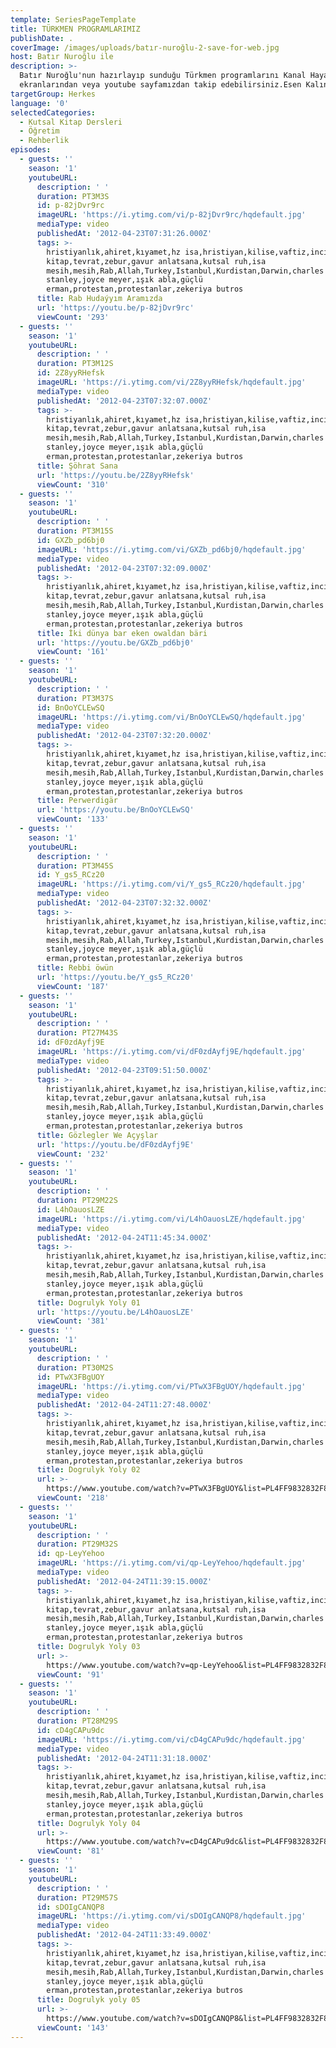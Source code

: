 ```yaml
---
template: SeriesPageTemplate
title: TÜRKMEN PROGRAMLARIMIZ
publishDate: .
coverImage: /images/uploads/batır-nuroğlu-2-save-for-web.jpg
host: Batır Nuroğlu ile
description: >-
  Batır Nuroğlu'nun hazırlayıp sunduğu Türkmen programlarını Kanal Hayat
  ekranlarından veya youtube sayfamızdan takip edebilirsiniz.Esen Kalın.
targetGroup: Herkes
language: '0'
selectedCategories:
  - Kutsal Kitap Dersleri
  - Öğretim
  - Rehberlik
episodes:
  - guests: ''
    season: '1'
    youtubeURL:
      description: ' '
      duration: PT3M3S
      id: p-82jDvr9rc
      imageURL: 'https://i.ytimg.com/vi/p-82jDvr9rc/hqdefault.jpg'
      mediaType: video
      publishedAt: '2012-04-23T07:31:26.000Z'
      tags: >-
        hristiyanlık,ahiret,kıyamet,hz isa,hristiyan,kilise,vaftiz,incil,kutsal
        kitap,tevrat,zebur,gavur anlatsana,kutsal ruh,isa
        mesih,mesih,Rab,Allah,Turkey,Istanbul,Kurdistan,Darwin,charles
        stanley,joyce meyer,ışık abla,güçlü
        erman,protestan,protestanlar,zekeriya butros
      title: Rab Hudaýyım Aramızda
      url: 'https://youtu.be/p-82jDvr9rc'
      viewCount: '293'
  - guests: ''
    season: '1'
    youtubeURL:
      description: ' '
      duration: PT3M12S
      id: 2Z8yyRHefsk
      imageURL: 'https://i.ytimg.com/vi/2Z8yyRHefsk/hqdefault.jpg'
      mediaType: video
      publishedAt: '2012-04-23T07:32:07.000Z'
      tags: >-
        hristiyanlık,ahiret,kıyamet,hz isa,hristiyan,kilise,vaftiz,incil,kutsal
        kitap,tevrat,zebur,gavur anlatsana,kutsal ruh,isa
        mesih,mesih,Rab,Allah,Turkey,Istanbul,Kurdistan,Darwin,charles
        stanley,joyce meyer,ışık abla,güçlü
        erman,protestan,protestanlar,zekeriya butros
      title: Şöhrat Sana
      url: 'https://youtu.be/2Z8yyRHefsk'
      viewCount: '310'
  - guests: ''
    season: '1'
    youtubeURL:
      description: ' '
      duration: PT3M15S
      id: GXZb_pd6bj0
      imageURL: 'https://i.ytimg.com/vi/GXZb_pd6bj0/hqdefault.jpg'
      mediaType: video
      publishedAt: '2012-04-23T07:32:09.000Z'
      tags: >-
        hristiyanlık,ahiret,kıyamet,hz isa,hristiyan,kilise,vaftiz,incil,kutsal
        kitap,tevrat,zebur,gavur anlatsana,kutsal ruh,isa
        mesih,mesih,Rab,Allah,Turkey,Istanbul,Kurdistan,Darwin,charles
        stanley,joyce meyer,ışık abla,güçlü
        erman,protestan,protestanlar,zekeriya butros
      title: İki dünya bar eken owaldan bäri
      url: 'https://youtu.be/GXZb_pd6bj0'
      viewCount: '161'
  - guests: ''
    season: '1'
    youtubeURL:
      description: ' '
      duration: PT3M37S
      id: BnOoYCLEwSQ
      imageURL: 'https://i.ytimg.com/vi/BnOoYCLEwSQ/hqdefault.jpg'
      mediaType: video
      publishedAt: '2012-04-23T07:32:20.000Z'
      tags: >-
        hristiyanlık,ahiret,kıyamet,hz isa,hristiyan,kilise,vaftiz,incil,kutsal
        kitap,tevrat,zebur,gavur anlatsana,kutsal ruh,isa
        mesih,mesih,Rab,Allah,Turkey,Istanbul,Kurdistan,Darwin,charles
        stanley,joyce meyer,ışık abla,güçlü
        erman,protestan,protestanlar,zekeriya butros
      title: Perwerdigär
      url: 'https://youtu.be/BnOoYCLEwSQ'
      viewCount: '133'
  - guests: ''
    season: '1'
    youtubeURL:
      description: ' '
      duration: PT3M45S
      id: Y_gs5_RCz20
      imageURL: 'https://i.ytimg.com/vi/Y_gs5_RCz20/hqdefault.jpg'
      mediaType: video
      publishedAt: '2012-04-23T07:32:32.000Z'
      tags: >-
        hristiyanlık,ahiret,kıyamet,hz isa,hristiyan,kilise,vaftiz,incil,kutsal
        kitap,tevrat,zebur,gavur anlatsana,kutsal ruh,isa
        mesih,mesih,Rab,Allah,Turkey,Istanbul,Kurdistan,Darwin,charles
        stanley,joyce meyer,ışık abla,güçlü
        erman,protestan,protestanlar,zekeriya butros
      title: Rebbi öwün
      url: 'https://youtu.be/Y_gs5_RCz20'
      viewCount: '187'
  - guests: ''
    season: '1'
    youtubeURL:
      description: ' '
      duration: PT27M43S
      id: dF0zdAyfj9E
      imageURL: 'https://i.ytimg.com/vi/dF0zdAyfj9E/hqdefault.jpg'
      mediaType: video
      publishedAt: '2012-04-23T09:51:50.000Z'
      tags: >-
        hristiyanlık,ahiret,kıyamet,hz isa,hristiyan,kilise,vaftiz,incil,kutsal
        kitap,tevrat,zebur,gavur anlatsana,kutsal ruh,isa
        mesih,mesih,Rab,Allah,Turkey,Istanbul,Kurdistan,Darwin,charles
        stanley,joyce meyer,ışık abla,güçlü
        erman,protestan,protestanlar,zekeriya butros
      title: Gözlegler We Açyşlar
      url: 'https://youtu.be/dF0zdAyfj9E'
      viewCount: '232'
  - guests: ''
    season: '1'
    youtubeURL:
      description: ' '
      duration: PT29M22S
      id: L4hOauosLZE
      imageURL: 'https://i.ytimg.com/vi/L4hOauosLZE/hqdefault.jpg'
      mediaType: video
      publishedAt: '2012-04-24T11:45:34.000Z'
      tags: >-
        hristiyanlık,ahiret,kıyamet,hz isa,hristiyan,kilise,vaftiz,incil,kutsal
        kitap,tevrat,zebur,gavur anlatsana,kutsal ruh,isa
        mesih,mesih,Rab,Allah,Turkey,Istanbul,Kurdistan,Darwin,charles
        stanley,joyce meyer,ışık abla,güçlü
        erman,protestan,protestanlar,zekeriya butros
      title: Dogrulyk Yoly 01
      url: 'https://youtu.be/L4hOauosLZE'
      viewCount: '381'
  - guests: ''
    season: '1'
    youtubeURL:
      description: ' '
      duration: PT30M2S
      id: PTwX3FBgUOY
      imageURL: 'https://i.ytimg.com/vi/PTwX3FBgUOY/hqdefault.jpg'
      mediaType: video
      publishedAt: '2012-04-24T11:27:48.000Z'
      tags: >-
        hristiyanlık,ahiret,kıyamet,hz isa,hristiyan,kilise,vaftiz,incil,kutsal
        kitap,tevrat,zebur,gavur anlatsana,kutsal ruh,isa
        mesih,mesih,Rab,Allah,Turkey,Istanbul,Kurdistan,Darwin,charles
        stanley,joyce meyer,ışık abla,güçlü
        erman,protestan,protestanlar,zekeriya butros
      title: Dogrulyk Yoly 02
      url: >-
        https://www.youtube.com/watch?v=PTwX3FBgUOY&list=PL4FF9832832F8CC01&index=9&t=0s
      viewCount: '218'
  - guests: ''
    season: '1'
    youtubeURL:
      description: ' '
      duration: PT29M32S
      id: qp-LeyYehoo
      imageURL: 'https://i.ytimg.com/vi/qp-LeyYehoo/hqdefault.jpg'
      mediaType: video
      publishedAt: '2012-04-24T11:39:15.000Z'
      tags: >-
        hristiyanlık,ahiret,kıyamet,hz isa,hristiyan,kilise,vaftiz,incil,kutsal
        kitap,tevrat,zebur,gavur anlatsana,kutsal ruh,isa
        mesih,mesih,Rab,Allah,Turkey,Istanbul,Kurdistan,Darwin,charles
        stanley,joyce meyer,ışık abla,güçlü
        erman,protestan,protestanlar,zekeriya butros
      title: Dogrulyk Yoly 03
      url: >-
        https://www.youtube.com/watch?v=qp-LeyYehoo&list=PL4FF9832832F8CC01&index=10&t=0s
      viewCount: '91'
  - guests: ''
    season: '1'
    youtubeURL:
      description: ' '
      duration: PT28M29S
      id: cD4gCAPu9dc
      imageURL: 'https://i.ytimg.com/vi/cD4gCAPu9dc/hqdefault.jpg'
      mediaType: video
      publishedAt: '2012-04-24T11:31:18.000Z'
      tags: >-
        hristiyanlık,ahiret,kıyamet,hz isa,hristiyan,kilise,vaftiz,incil,kutsal
        kitap,tevrat,zebur,gavur anlatsana,kutsal ruh,isa
        mesih,mesih,Rab,Allah,Turkey,Istanbul,Kurdistan,Darwin,charles
        stanley,joyce meyer,ışık abla,güçlü
        erman,protestan,protestanlar,zekeriya butros
      title: Dogrulyk Yoly 04
      url: >-
        https://www.youtube.com/watch?v=cD4gCAPu9dc&list=PL4FF9832832F8CC01&index=11&t=0s
      viewCount: '81'
  - guests: ''
    season: '1'
    youtubeURL:
      description: ' '
      duration: PT29M57S
      id: sDOIgCANQP8
      imageURL: 'https://i.ytimg.com/vi/sDOIgCANQP8/hqdefault.jpg'
      mediaType: video
      publishedAt: '2012-04-24T11:33:49.000Z'
      tags: >-
        hristiyanlık,ahiret,kıyamet,hz isa,hristiyan,kilise,vaftiz,incil,kutsal
        kitap,tevrat,zebur,gavur anlatsana,kutsal ruh,isa
        mesih,mesih,Rab,Allah,Turkey,Istanbul,Kurdistan,Darwin,charles
        stanley,joyce meyer,ışık abla,güçlü
        erman,protestan,protestanlar,zekeriya butros
      title: Dogrulyk yoly 05
      url: >-
        https://www.youtube.com/watch?v=sDOIgCANQP8&list=PL4FF9832832F8CC01&index=12&t=0s
      viewCount: '143'
---
```


